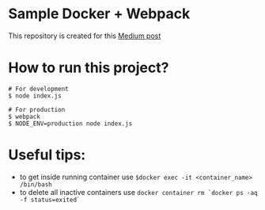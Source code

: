 # Sample Docker + Webpack

This repository is created for this [Medium post](https://medium.com/@andyccs/ae0e73243db4)

# How to run this project?

```Shell
# For development
$ node index.js

# For production
$ webpack
$ NODE_ENV=production node index.js
```

# Useful tips:
- to get inside running container use `$docker exec -it <container_name> /bin/bash`
- to delete all inactive containers use ``docker container rm `docker ps -aq -f status=exited` ``
